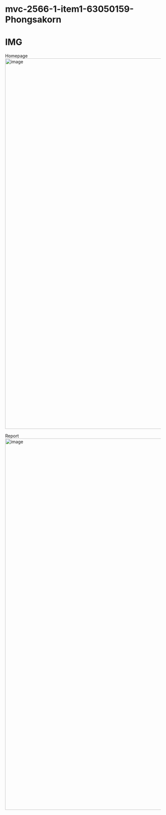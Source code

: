 # mvc-2566-1-item1-63050159-Phongsakorn

# IMG

Homepage
<img width="1200" alt="image" src="https://github.com/zergreen/mvc-compiler-2023/assets/68957232/183e4e0b-918f-47b7-9762-96c7c1a16067">

Report
<img width="1203" alt="image" src="https://github.com/zergreen/mvc-compiler-2023/assets/68957232/40f6f12f-11f3-4cf4-a1b7-b597b2aaa35a">
